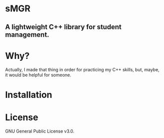 # sMGR
## A lightweight C++ library for student management.

# Why?
Actually, I made that thing in order for practicing my C++ skills, but, maybe, it would be helpful for someone.

# Installation

# License
GNU General Public License v3.0.
